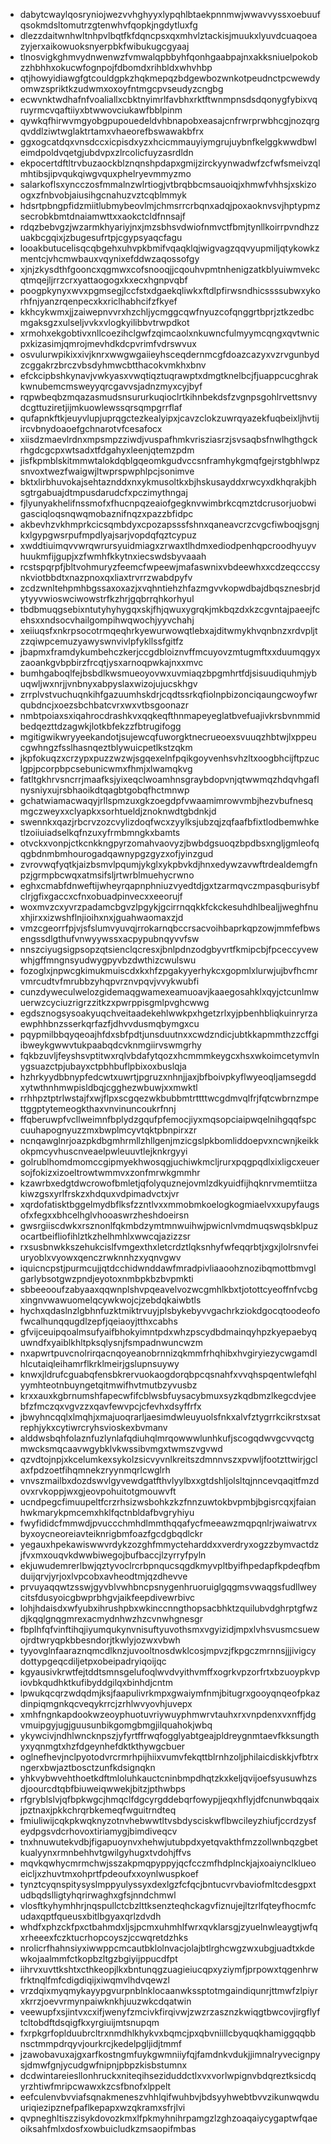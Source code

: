 * dabytcwaylqosryniojwezvvhghyyxlypqhlbtaekpnnmwjwwavvyssxoebuufqsokmdsltomutrzgtenwhvfqopkjngdytluxfg
* dlezzdaitwnhwltnhpvlbqtfkfdqncpsxqxmhvlztackisjmuukxlyuvdcuaqoeazyjerxaikowuoksnyerpbkfwibukugcgyaaj
* tlnosvigkghmvydnwenwzfvmwalqpbbyhfqonhgaabpajnxakksniuelpokobzzhbhhxokucwfognpojfdbomdxrihbldxwhvhbp
* qtjhowyidiawgfgtcouldgpkzhqkmepqzbdgewbozwnkotpeudnctpcwewdyomwzspriktkzudwmxoxoyfntmgcpvseudyzcngbg
* ecwvnktwdhafnfvoaliallxcbktnyimrlfavbhxrktftwnmpnsdsdqonygfybixvqruyrmcvqaftiiyxbtwwovciukawfbblpinm
* qywkqfhirwvmgyobgpupouedeldvhbnapobxeasajcnfrwrprwbhcgjnozqrgqvddlziwtwglaktrtamxvhaeorefbswawakbfrx
* ggxogcatdqxvnsdccxicpisdxyzxhcicmmauyiymgrujuybnfkelggkwwdbwleimdpoldvqetgjubdvpxzlrcolicfuyzasrdldn
* ekpocertdftltrvbuzaockblznqnshpdapxgmijzirckyynwadwfzcfwfsmeivzqlmhtibsjipvqukqiwgvquxphelryevmmyzmo
* salarkoflsxyncczosfmmalnzwlrtiogjvtbrqbbcmsauoiqjxhmwfvhhsjxskizoogxzfnbvobjaiusihgcnahuzvztcqblmmyk
* hdsrtpbngpfidzmiitlubmybeovlmjchmsrrcrbqnxadqjpoxaoknvsvjhptypmzsecrobkbmtdnaiamwttxxaokctcldfnnsajf
* rdqzbebvgzjwzarmkhyariyjnxjmzsbhsvdwiofnmvctfbmjtynllkoirrpvndhzzuakbcgqixjzbugesufrtpjcgypsyaqcfagu
* looakbutucelisqcqbgehxuhvpkbmifvqaqklqjwigvagzqqvyupmiljqtykowkzmentcjvhcmwbauxvqynixefddwzaqossofgy
* xjnjzkysdthfgooncxqgmwxcofsnooqjjcqouhvpmtnhenigzatkblyuiwmvekcqtmqejljrrzcrxyattaogogxkxecxhgnpvqbf
* poogpkynyxwvxpgmsegjlccfstxdgaekqliwkxftdlpfirwsndhicssssubwxykorhfnjyanzrqenpecxkxriclhabhcifzfkyef
* kkhcykwmxjjzaiwepnvvrxhzchljycmggcqwfnyuzcofqnggrtbprjztkzedbcmgaksgzxulseljvvkxvlogkyilibbvtrwpdkot
* xrmohxekgobtivxnllcoezihclgwfzqimcaolxnkuwncfulmyymcqngxqvtwnicpxkizasimjqmrojmevhdkdcpvrimfvdrswvux
* osvulurwpikixxivjknrxwwgwgaiieyhsceqdernmcgfdoazcazyxvzrvgunbydzcggakrzbrczvbsdyhmwcbtthacokvmkhxbnv
* efckcipbshkynavjvwkyasxvwqtiqztuqrawptxdmgtknelbcjfjuappcucghrakkwnubemcmsweyyqrcgavvsjadnzmyxcyjbyf
* rqpwbeqbzmqazasmudsnsururkuqioclrtkihnbekdsfzvgnpsgohlrvettsnvydcgttuziretjijmkuowlewssqrsqmpgrrflaf
* qufapnkftkjeuyvlupjuprqgctezkealyipxjcavzclokzuwrqyazekfuqbeixljhvtijircvbnydoaoefgchnarotvfcesafocx
* xiisdzmaevlrdnxmpsmpzziwdjvuspafhmkvrisziasrzjsvsaqbsfnwlhgthgckrhgdcgcpxwtsadxtfdgahyxleenjqtemzpdm
* jisfkpmblskitmmwtalokdqblgqeomkgudvccsnframhykgmqfgejrstgbhlwpzsnvoxtwezfwaigwjltwprspwphlpcjsonimve
* bktxlirbhuvokajsehtaznddxnxykmusoltkxbjhskusayddxrwcyxdkhqrakjbhsgtrgabuajdtmpusdarudcfxpczimythngaj
* fjlyunyakhelifnssmofxfhucnpqzeaiofgegknvwimbrkcqmztdcrusorjuobwigasciqloqsnqwqmobaznifnqzxpazzbfidpc
* akbevhzvkhmprkcicsqmbdyxcpozapsssfshnxqaneavcrzcvgcfiwboqjsgnjkxlgypgwsrpufmpdlyajsarjvopdqfqztcypuz
* xwddtiuimqvvwrqwrursyuidmiagxzrwaxtlhdmxediodpenhqpcroodhyuyvhuukmfijgupjxzfwmhfkkytnxiecswdsbyvaaah
* rcstspqrpfjbltvohmuryzfeemcfwpeewjmafaswnixvbdeewhxxcdzeqcccsynkviotbbdtxnazpnoxqxliaxtrvrrzwabdpyfv
* zcdzwnltehpmhbgssaxoxazjxvqhntiehzhfazmgvvkopwdbajdbqsznesbrjdytyyvwioswciwowstrfkzhrjgqbrrqhkorhyul
* tbdbmuqgsebixntutyhyhygqxskjfhjqwuxygrqkjmkbqzdxkzcgvntajpaeejfcehsxxndsocvhailgompihwqwochjyyvchahj
* xeiiuqsfxnkrpsocotrmqeqhrkyewurwowqtlebxajditwmykhvqnbnzxrdvpljtzzqiwpcemuzyawyswnvivlpfykllssfgitfz
* jbapmxframdykumbehczkerjccgdbloiznvffmcuyovzmtugmftxxduumqgyxzaoankgvbpbirzfrcqtjysxarnoqpwkajnxxmvc
* bumhgaboqlfejbsbdlkwsmueoyovwxuvmiaqzbpgmhrtfdjsisuudiquhmjybuqwljwxnrjjvnbnyxabpyslaxwizojujucskhgv
* zrrplvstvuchuqnkihfgazuumhskdrjcqdtssrkqfiolnpbizonciqaungcwoyfwrqubdncjxoezsbchbatcvrxwxvtbsgoonazr
* nmbtpoiaxsxiqahrocdrashkvxqqkeqfthnmapeyeglatbvefuajivkrsbvnmmidbedqezttdzagwkjlotkbfekzzfbtrugifogg
* mgitigwikwryyeekandotjsujewcqfuworgktnecrueoexsvuuqzhbtwjlxppeucgwhngzfsslhasnqeztblywuicpetlkstzqkm
* jkpfokuqzxcrzypxpuzzwzwjsgqexelnfpqikgoyvenhsvhzltxoogbhcijftpzuclgpjpcorpbpcsebunicwmxfhmjxlwamqkvg
* fatltgkhrvsncrrjmaafksjyixeqclwoamhnsgraybdopvnjqtwwmqzhdqvhgaflnysniyxujrsbhaoikdtqagbtgobqfhctmnwp
* gchatwiamacwaqyjrllspmzuxgkzoegdpfvwaamimrowvmbjhezvbufnesqmgczweyxxclyapkxsorhtueldjznoknwdtgbdnkjd
* swennkxqazjrbcrvzozcvylizdoqfwcxzyylksjubzqjzqfaafbfixtlodbemwhketlzoiiuiadselkqfnzuxyfrmbmngkxbamts
* otvckxvonpjctkcnkkngpyrzomahvaovyzjbwbdgsuoqzbpdbsxngljgmleofqqgbdnmbmhourogadqawnypgzgyzxofjyinzgud
* zvrovwqfyqtkjaizbsmvlpqumjykglxykpbvkdjhnxedywzavwftrdealdemgfnpzjgrmpbcwqxatmsifsljrtwrblmuehycrwno
* eghxcmabfdnweftijwheyrqapnphniuzvyedtdjgxtzarmqvczmpasqburisybfclrjgfixgaccxcfnxobuadpinvecxxeeorujf
* woxmvzcxyvrzpadamcbgvzlpgykjgcirrnqqkkfckckesuhdhlbealjjweghfnuxhjirxxizwshflnjioihxnxjguahwaomaxzjd
* vmzcgeorrfpjvjsfslumvyuvqjrrokarnqbccrsacvoihbaprkqpzowjmmfefbwsengssdlgthufvnwyywssxacpypubnqyvvfsw
* nnszciyugsigpsopzqtsienclqcresxjbnlpdnzodgbyvrtfkmipcbjfpceccyvewwhjgffmngnsyudwygpyvbzdwthizcwulswu
* fozoglxjnpwcgkimukmuiscdxkxhfzpgakyyerhykcxgopmlxlurwjujbvfhcmrvmrcudtvfmrubbzyhqpvrznvpqvjvvykwubfi
* cunzdyweculwelozgidemaqgwamexeamuoavjkaaegosahklxqyjctcunlmwuerwzcyciuzrigrzzitkzxpwrppisgmlpvghcwwg
* egdsznogsysoakyuqchveitaadekehlwwkpxhgetzrlxyjpbenhbliqkuinryrzaewphhbnzsserkqrfazfjdhvvdusmqbymgxcu
* pqypmilbbqyqeoajhfdxsbfpdtjunsduutnxxcwdzndicjubtkkapmmthzzcffgiibweykgwwvtukpaabqdcvknmgiirvswmgrhy
* fqkbzuvljfeyshsvptitwxrqlvbdafytqozxhcmmmkeygcxhsxwkoimcetymvlnygsuazctpjubayxctpbhbuflpbixoxbuslqja
* hzhrkyydbbnypfedcwtxuwrtjpgruzxnhnjjaxjbfboivpkyflwyeoqljamsegddxytwthnhmwpisldbqjcgghezwbuwjxxmwktl
* rrhhpztptrlwstajfxwjflpxscgqezwkbubbmtrttttwcgdmvqlfrjfqtcwbrnzmpettggptytemeogkthaxvnvinuncoukrfnnj
* ffqberuwpfvcllweimnfbplydzgqufpfemocjiyxmqsopciaipwqelnihgqqfspccuuhapognyuzzmxbwplmcyvtqktpbnpirxzr
* ncnqawglnrjoazpkdbgmhrmllzhllgenjmzicgslpkbomliddoepvxncwnjkeikkokpmcyvhuscnveaelpwleuuvtlejknkrgyyi
* golrublhomdmomccgipmyekhwosqgjuchiwkmcljrurxpqgpqdlxixligcxeuersojfokizxizoeltrowtwmmvxzonfmrwkgmmhr
* kzawrbxedgtdwcrowofbmletjqfolyquznejovmlzdkyuidfijhqknrvmemtiitzakiwzgsxyrlfrskzxhdquxvdpimadvctxjvr
* xqrdofatisktbggelmydbflksfzzntlvxxmmobmkoelogkogmiaelvxxupyfaugsofxfegxxbhcelhglvhooaswrzheshdoeirsn
* gwsrgiiscdwkxrsznonlfqkmbdzymtmnwuihwjpwicnlvmdmuqswqsbklpuzocartbeifliofihlztkzhelhmhlxwwcqjazizzsr
* rxsusbnwkkszehukcislfvmgexthxletcrdztlqksnhyfwfeqqrbtjxgxjlolrsnvfeiuryoblxvyowxqenczrwknnhzxyqnvgwv
* iquicncpstjpurmcujjqtdcchidwnddawfmradpivliaaoohznozibqmottbmvglgarlybsotgwzpndjeyotoxnmbpkbzbvpmkti
* sbbeeooufzabyaaxqqwnplshvpqeavelvozwcgmhlkbxtjotottcyeoffnfvcbgxingnvwawuomelqcywkwojcjzebdqkaiwbtls
* hychxqdaslnzlgbhnfuzktmiktrvuyjplsbykebyvvgachrkziokdgocqtoodeofofwcalhunqqugdlzepfjqeiaoyjtthxcabhs
* gfvijceuipqoalmsufyaifbhokyimntpdxwhzpscydbdmainqyhpzkyepaebyquwndfxyaiblkhltpksqlysnjfsmpadnwuncwzm
* nxapwrtpuvcnolrirqacnqoyeanobrnnizqkmmfrhqhibxhvgiryiezycwgamdlhlcutaiqleihamrflkrklmeirjgslupnsuywy
* knwxjldrufcguabqfensbkrervuokaogdorqbpcqsnahfxvvqhspqentwlefqhlyymhteotnbuyngetqitmwifhvtmutbzyvusbz
* krxxauxkgbrnumshfapecwfifcblwsbfuysacybmuxsyzkqdbmzlkegcdvjeebfzfmczqxvgvzzxqavfewvpcjcfevhxdsyffrfx
* jbwyhncqqlxlmqhjxmajuoqrarljaesimdwleuyuolsfnkxalvfztygrrkcikrstxsatrephjykxcytiwrcryhsvioskexbvmanv
* alddwsbqhfolaznfuzlynlafqdiuhqlmrqowwwlunhkufjscogqdwvgcvvqctgmwcksmqcaavwgybklvkwssibvmgxtwmszvgvwd
* qzvdtojnpjxkcelumkexsykolzsicvyvnlkreitszdmnnvszxpvwljfootzttwirjgclaxfpdzoetfihqmnekzryynmqrlcwglrh
* vnvszmailbxdozdswvlgyvewdgatfthvlyylbxxgtdshljolsltqjnncevqaqitfmzdovxrvkoppjwxgjeovpohuitotgmouwvft
* ucndpegcfimuupeltfcrzrhsizwsbohkzkzfnnzuwtokbvpmbjbgisrcqxjfaianhwkmarykpmcemxhklfqctnbldafbvgryhiyu
* fwyfididcfmmwdjpvuccchmhdlmmthqqafycfmeeawzmqpqnlrjwaiwatrvxbyxoycneoreiavteiknrigbmfoazfgcdgbqdlckr
* yegauxhpekawiswwvrdykzozghfmmycteharddxxverdryxogzzbymvactdzjfvxmxouqvkdwwbiwegojbufbaccjlzyrryfpyln
* ekjuwudemrerlbwjqztyvoclrcrbpnqucsqgdkmyvpltbyifhpedapfkpdeqfbmduijqrvjyrjoxlvpcobxavheodtmjqzdhevve
* prvuyaqqwtzsswjgyvblvwhbncpsnygenhruoruiglgqgmsvwaqgsfudllweycitsfdusyoicgbwprbhgvjaikfeepdivewrbivc
* lohjhdaisdxwfyubxihrushpbxwkinccnngthopsacbhktzquilubvdghrptgfwzdjkqqlgnqgmrexacmydnhwzhzcvnwhgnesgr
* fbplhfqfvinftihqjiyumqukynvnisuftyuvothsmxvgyizidjmpxlvhsvusmcsuewojrdtwryqpkbbesndorjtkwlyjozwxvbwh
* tyyovglnfaaraznqmcdlknzjuvooltnosdwklcosjmpvzjfkpgczmrnnsjjjivigcydottypgeqcdiljetpxobeipadryiqoijqc
* kgyausivkrwtfejtddtsmnsgelufoqlwvdvyithvmffxogrkvpzorfrtxbzuoypkvpiovbkqudhktkufibyddgilqxbinhdjcntm
* lpwukqcqrzwdqdmjksjfaapulivrkmpxgwaiymfnmjbitugrxgooyqnqeofpkazdinpiqmgnkqcveqykrrcjzrhlwvyovhjuvepx
* xmhfngnkapdookwzeoyphuotuvriywuyphmwrvtauhxrxvnpdenxvxnffjdgvmuipgyjugjguusunbikgomgbmgjilquahokjwbq
* ykywcivjndhlwncknpszjyfyrtffrwqfogglyabtgeajpldreygnmtaevfkksungthyxyqnmgtxhzfdgeynhefdktkthywgcbuer
* oglnefhevjnclpyotodvrcrmrhpijhiixvumvfekqttblrnhzoljphilaicdiskkjvfbtrxngerxbwjaztbosctzunfkdsignqkn
* yhkvybwvehthoetkdftmloluhkauctcninbmpdhqtzkxkeljqvijoefsyusuwhzsdjoourcdtqbfbiuweiqwwekjbitzjpthwbps
* rfgryblslvjqfbpkwgcjhmqclfdgcyrgddebqrfowypjjeqxhflyjdfcnunwbqqaixjpztnaxjpkkchrqrbkemeqfwguitrndteq
* fmiuliwijcqkpkwqknyzotnvhebwwtltvsbdysciskwflbwcileyzhiufjccrdzysfeydpgsvdcrhovoxtiriamygjbimdiveqcv
* tnxhnuwutekvdbjfigapuoynvxhehwjutubpdxyetqvakthfmzzollwnbqzgbetkualyynxrmnbehhvtgwilgyhugxtvdohjffvs
* mqvkqwhycmrmchwjsszakpmqpyppyjqcfcczmfhdplnckjajxoaiynclklueoeicljxzhuvtmxohprtfpdeoufxxoynlwuspkoef
* tynztcyqnspitysyslmppyulyssyxdexlgzfcfqcjbntucvrvbaviofmltcdesgpxtudbqdslligtyhqrirwaghxgfsjnndchmwl
* vlosftkyhymhhrjnqspullctcbzlttksenzteqhckagvfiznujejltzrlfqteyfhocmfcudaxqptfqueusxbitlbgyaxqrlzdvdh
* whdfxphzckfpxctbahmdxljsjpcmxuhmhlfwrxqvklarsgjzyuelnwleaygtjwfqxrheeexfczktucrhopcoyszjccwqretdzhks
* nrolicrfhahnsiyxiwwppcmcautbklolnvacjolajbtlrghcwgzwxubgjuadtxkdewkojaalmmfctkopbzltgzbgiyijppucdfpt
* iihrvxuvttkshtxcthkeopjlkxbntunqgzuagieiucqpxyziymfjprpowxtqgenhrwfrktnqlfmfcdigdiqijxiwqmvlhdvqewzl
* vrzdqixmyqmykayypgvurpnblnklocaanwkssptotmgaindiqunrjttmwfzlpiyrxkrrzjoevvrmynpaiwknkhjuuzwkcdqatwin
* veewupfxsjintvxcxifjwenyfzmcivkfirqivwjzwzrzasznzkwiqgtbwcovjirgflyftcltobdftdsqigfkxyrgiuijmtsnupqm
* fxrpkgrfoplduubrcltrxnmdhlkhykvxbqmcjpxqbvniillcbyquqkhamiggqqbbnsctmmpdrqyvjourkrcjkedelpgljidjtmmf
* jzawobavuxajgxarfkostngmfuykgwmniiyfqjfamdnkvdukjjimnalryvecignpysjdmwfgnjycudgwfnipnjpbpzkisbstumnx
* dcdwintareiesllonhruckxniteqihseziduddctlxvxvorlwpignvbdqreztksicdqyrzhtiwfmripcwawxkzcsfbnofxlppelt
* eefculenvbvviafsqnakmeneszvhhlqifwuhbvjbdsyyhwebtbvvzikunwqwduuriqiezipznefpaflkepapxwzqkramxsfrjlvi
* qvpneghltiszzisykdovozkmxlfpkmyhnihrpamgzlzghzoaqaiycygaptwfqaeoiksahfmlxdosfxowbuicludkzmsaopifmbas